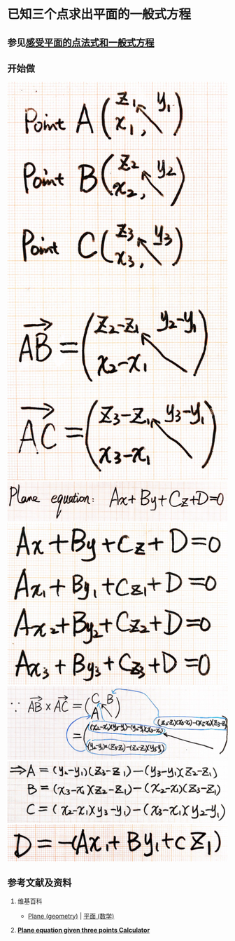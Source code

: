 # 已知三个点求出平面的一般式方程

## 参见[感受平面的点法式和一般式方程](https://gitee.com/quanbinn/Learn-Mathematical-Olympiad-The-Interactive-Way/blob/master/chapters/%E7%BA%BF%E6%80%A7%E4%BB%A3%E6%95%B0/%E7%94%A8%E5%90%91%E9%87%8F%E8%A1%A8%E8%BE%BE%E7%A9%BA%E9%97%B4%E8%A7%A3%E6%9E%90%E5%87%A0%E4%BD%95%E4%B8%AD%E7%9A%84%E7%BA%BF%E5%92%8C%E9%9D%A2%E7%AD%89/%E6%84%9F%E5%8F%97%E5%B9%B3%E9%9D%A2%E7%9A%84%E7%82%B9%E6%B3%95%E5%BC%8F%E5%92%8C%E4%B8%80%E8%88%AC%E5%BC%8F%E6%96%B9%E7%A8%8B.md)

## 开始做

![](/images/线性代数/用向量表达空间解析几何中的线和面等/已知三个点求出平面的一般式方程/1a1.jpg)
![](/images/线性代数/用向量表达空间解析几何中的线和面等/已知三个点求出平面的一般式方程/1a2.jpg)
![](/images/线性代数/用向量表达空间解析几何中的线和面等/已知三个点求出平面的一般式方程/1a3.jpg)
![](/images/线性代数/用向量表达空间解析几何中的线和面等/已知三个点求出平面的一般式方程/1a4.jpg)
![](/images/线性代数/用向量表达空间解析几何中的线和面等/已知三个点求出平面的一般式方程/1a5.jpg)
![](/images/线性代数/用向量表达空间解析几何中的线和面等/已知三个点求出平面的一般式方程/1a6.jpg)

## 参考文献及资料

1. 维基百科
	- [Plane (geometry)](https://en.wikipedia.org/wiki/Plane_(geometry)) | [平面 (数学)](https://zh.wikipedia.org/wiki/%E5%B9%B3%E9%9D%A2_(%E6%95%B0%E5%AD%A6)) 

2. [**Plane equation given three points Calculator**](https://keisan.casio.com/exec/system/1223596129)